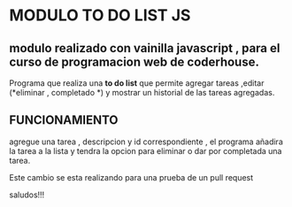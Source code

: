 
# MODULO TO DO LIST JS

## modulo realizado  con vainilla javascript , para el curso de programacion web de coderhouse.



Programa que realiza una  **to do list** que permite agregar tareas ,editar (*eliminar , completado *) y mostrar un historial de las tareas agregadas.



## FUNCIONAMIENTO

agregue una tarea , descripcion y id correspondiente , el programa añadira la tarea a la lista y tendra la opcion para eliminar o dar por completada una tarea.



Este cambio se esta realizando para una prueba de un pull request



 saludos!!! 


